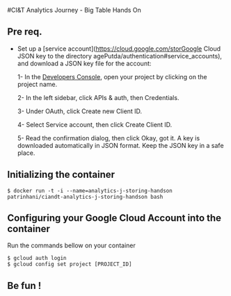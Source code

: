 #CI&T Analytics Journey - Big Table Hands On

## Pre req.
* Set up a [service account](https://cloud.google.com/storGoogle Cloud JSON key to the directory agePutda/authentication#service_accounts), and download a JSON key file for the account:

    1- In the [Developers Console](https://console.developers.google.com), open your project by clicking on the project name.

    2- In the left sidebar, click APIs & auth, then Credentials.

    3- Under OAuth, click Create new Client ID.

    4- Select Service account, then click Create Client ID.

    5- Read the confirmation dialog, then click Okay, got it. A key is downloaded automatically in JSON format. Keep the JSON key in a safe place.

## Initializing the container

    $ docker run -t -i --name=analytics-j-storing-handson patrinhani/ciandt-analytics-j-storing-handson bash

## Configuring your Google Cloud Account into the container

Run the commands bellow on your container

    $ gcloud auth login
    $ gcloud config set project [PROJECT_ID]

## Be fun !
